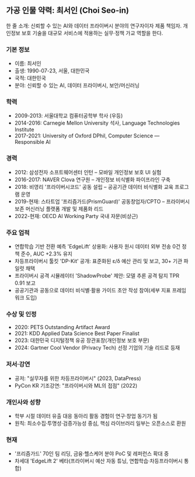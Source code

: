 ## 가공 인물 약력: 최서인 (Choi Seo-in)

한 줄 소개: 신뢰할 수 있는 AI와 데이터 프라이버시 분야의 연구자이자 제품 책임자. 개인정보 보호 기술을 대규모 서비스에 적용하는 실무·정책 가교 역할을 한다.

### 기본 정보
- 이름: 최서인
- 출생: 1990-07-23, 서울, 대한민국
- 국적: 대한민국
- 분야: 신뢰할 수 있는 AI, 데이터 프라이버시, 보안/머신러닝

### 학력
- 2009-2013: 서울대학교 컴퓨터공학부 학사 (우등)
- 2014-2016: Carnegie Mellon University 석사, Language Technologies Institute
- 2017-2021: University of Oxford DPhil, Computer Science — Responsible AI

### 경력
- 2012: 삼성전자 소프트웨어센터 인턴 – 모바일 개인정보 보호 UI 실험
- 2016-2017: NAVER Clova 연구원 – 개인정보 비식별화 파이프라인 구축
- 2018: 비영리 '프라이버시코드' 공동 설립 – 공공기관 데이터 비식별화 교육 프로그램 운영
- 2019-현재: 스타트업 '프리즘가드(PrismGuard)' 공동창업자/CPTO – 프라이버시 보존 머신러닝 플랫폼 개발 및 제품화 리드
- 2022-현재: OECD AI Working Party 국내 자문(비상근)

### 주요 업적
- 연합학습 기반 전환 예측 'EdgeLift' 상용화: 사용자 원시 데이터 외부 전송 0건 정책 준수, AUC +2.3% 유지
- 차등프라이버시 툴킷 'DP-Kit' 공개: 표준화된 ε/δ 예산 관리 및 보고, 30+ 기관 파일럿 채택
- 프라이버시 공격 시뮬레이터 'ShadowProbe' 제안: 모델 추론 공격 탐지 TPR 0.91 보고
- 공공기관과 공동으로 데이터 비식별·활용 가이드 초안 작성 참여(세부 지표 프레임워크 도입)

### 수상 및 인정
- 2020: PETS Outstanding Artifact Award
- 2021: KDD Applied Data Science Best Paper Finalist
- 2023: 대한민국 디지털정책 유공 장관표창(개인정보 보호 부문)
- 2024: Gartner Cool Vendor (Privacy Tech) 선정 기업의 기술 리드로 등재

### 저서·강연
- 공저: "실무자를 위한 차등프라이버시" (2023, DataPress)
- PyCon KR 기조강연: "프라이버시와 ML의 접점" (2022)

### 개인사와 성향
- 학부 시절 데이터 유출 대응 동아리 활동 경험이 연구·창업 동기가 됨
- 원칙: 최소수집·투명성·검증가능성 중심, 핵심 라이브러리 일부는 오픈소스로 환원

### 현재
- '프리즘가드' 70인 팀 리딩, 금융·헬스케어 분야 PoC 및 레퍼런스 확대 중
- 차세대 'EdgeLift 2' 베타(프라이버시 예산 자동 튜닝, 연합학습·차등프라이버시 통합)
